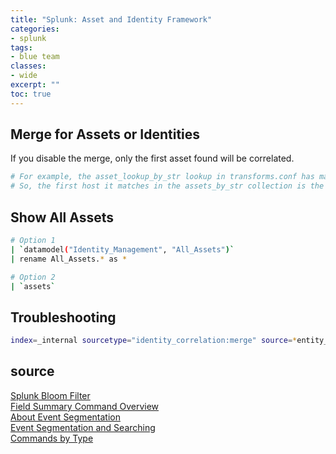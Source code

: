 ```yaml
---
title: "Splunk: Asset and Identity Framework"
categories: 
- splunk
tags:
- blue team
classes: 
- wide
excerpt: ""
toc: true
--- 
```


## Merge for Assets or Identities

If you disable the merge, only the first asset found will be correlated.

```bash
# For example, the asset_lookup_by_str lookup in transforms.conf has max_matches = 1.
# So, the first host it matches in the assets_by_str collection is the only one you'll see in your search results.
```

## Show All Assets

```bash
# Option 1
| `datamodel("Identity_Management", "All_Assets")`
| rename All_Assets.* as *

# Option 2
| `assets`
```

## Troubleshooting

```bash
index=_internal sourcetype="identity_correlation:merge" source=*entity_merge.log*
```

## source

[Splunk Bloom Filter][def]  
[Field Summary Command Overview][def1]  
[About Event Segmentation][def2]  
[Event Segmentation and Searching][def4]  
[Commands by Type][def3]  

[def]: https://docs.splunk.com/Splexicon:Bloomfilter "Bloomfilter Documentation"
[def1]: https://docs.splunk.com/Documentation/SCS/current/SearchReference/FieldsummaryCommandOverview "Fieldsummary Command Overview"
[def2]: https://docs.splunk.com/Documentation/Splunk/latest/Data/Abouteventsegmentation "About Event Segmentation"
[def3]: https://docs.splunk.com/Documentation/Splunk/latest/SearchReference/Commandsbytype "Commands by Type"
[def4]: https://docs.splunk.com/Documentation/Splunk/latest/Search/Eventsegmentationandsearching "Event Segmentation and Searching"